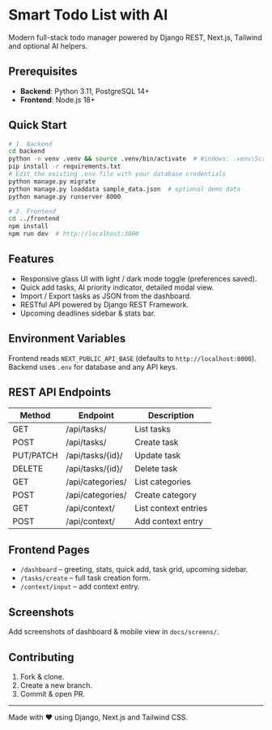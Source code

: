 # Smart Todo List with AI

Modern full-stack todo manager powered by Django REST, Next.js, Tailwind and optional AI helpers.

## Prerequisites

* **Backend**: Python 3.11, PostgreSQL 14+
* **Frontend**: Node.js 18+

## Quick Start

```bash
# 1. Backend
cd backend
python -m venv .venv && source .venv/bin/activate  # Windows: .venv\Scripts\activate
pip install -r requirements.txt
# Edit the existing .env file with your database credentials
python manage.py migrate
python manage.py loaddata sample_data.json  # optional demo data
python manage.py runserver 8000

# 2. Frontend
cd ../frontend
npm install
npm run dev  # http://localhost:3000
```

## Features

* Responsive glass UI with light / dark mode toggle (preferences saved).
* Quick add tasks, AI priority indicator, detailed modal view.
* Import / Export tasks as JSON from the dashboard.
* RESTful API powered by Django REST Framework.
* Upcoming deadlines sidebar & stats bar.

## Environment Variables

Frontend reads `NEXT_PUBLIC_API_BASE` (defaults to `http://localhost:8000`).
Backend uses `.env` for database and any API keys.

## REST API Endpoints

| Method | Endpoint | Description |
| ------ | -------- | ----------- |
| GET    | /api/tasks/ | List tasks |
| POST   | /api/tasks/ | Create task |
| PUT/PATCH | /api/tasks/{id}/ | Update task |
| DELETE | /api/tasks/{id}/ | Delete task |
| GET    | /api/categories/ | List categories |
| POST   | /api/categories/ | Create category |
| GET    | /api/context/ | List context entries |
| POST   | /api/context/ | Add context entry |

## Frontend Pages

* `/dashboard` – greeting, stats, quick add, task grid, upcoming sidebar.
* `/tasks/create` – full task creation form.
* `/context/input` – add context entry.

## Screenshots

Add screenshots of dashboard & mobile view in `docs/screens/`.

## Contributing

1. Fork & clone.
2. Create a new branch.
3. Commit & open PR.

---
Made with ❤️ using Django, Next.js and Tailwind CSS.
